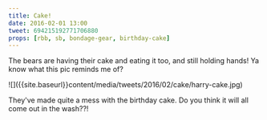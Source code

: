 ```yaml
---
title: Cake!
date: 2016-02-01 13:00
tweet: 694215192771706880
props: [rbb, sb, bondage-gear, birthday-cake]
---
```

The bears are having their cake and eating it too, and still holding hands! Ya know what this pic reminds me of?

<div markdown="1" class="text-center">
![]({{site.baseurl}}content/media/tweets/2016/02/cake/harry-cake.jpg)
</div>

They've made quite a mess with the birthday cake. Do you think it will all come out in the wash??!
